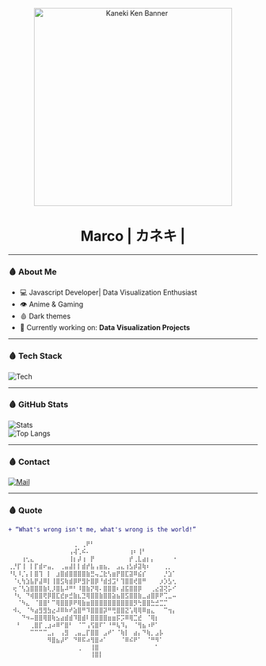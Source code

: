 <p align="center">
    <img src="https://media.giphy.com/media/Qu3KVz6mV6Xlm/giphy.gif" width="400" alt="Kaneki Ken Banner">
</p>

<h1 align="center">Marco | カネキ |</h1>


---
### 🩸 About Me
- 💻 Javascript Developer| Data Visualization Enthusiast
- 👁️ Anime & Gaming 
- 🩸 Dark themes 
- 🧩 Currently working on: **Data Visualization Projects**

---

### 🩸 Tech Stack  
![Tech](https://skillicons.dev/icons?i=javascript,linux,python,git,docker)

---

### 🩸 GitHub Stats  
![Stats](https://github-readme-stats.vercel.app/api?username=Nixon622&show_icons=true&theme=tokyonight)  
![Top Langs](https://github-readme-stats.vercel.app/api/top-langs/?username=Nixon622&layout=compact&hide=html,css&theme=tokyonight)

---

### 🩸 Contact  
[![Mail](https://img.shields.io/badge/Email-D14836?style=for-the-badge&logo=gmail&logoColor=white)](mailto:marcocereghetti1@gmail.com)

---

### 🩸 Quote

```diff
+ “What's wrong isn't me, what's wrong is the world!”

⠀⠀⠀⠀⠀⠀⠀⠀⠀⠀⠀⠀⠀⠀⠀⢀⠀⢀⠟⠃⠀⠀⠀⠀⠀⠀⠀⠀⠀⠀⠀⠀⠀⠀⠀⠀⠀⠀⠀
⠀⠀⠀⠀⠀⠀⠀⠀⠀⠀⠀⠀⠀⠀⢠⢼⢁⠮⠄⠀⠀⠀⠀⠀⠀⠀⠀⠀⢰⠆⢸⠃⠀⠀⠀⠀⠀⠀⠀
⠀⠀⠀⢰⢂⣄⠀⠀⠀⠀⠀⠀⠀⠀⢸⡆⡼⢰⠀⡟⠀⠀⠀⠀⠀⠀⠀⠀⡞⢀⣇⣴⡆⡄⠀⠀⠀⠀⠐
⢀⡘⡏⢸⠀⡇⡏⣾⠖⣤⡀⠀⢀⣤⣼⡇⡇⣾⡞⣧⢠⣶⣦⡀⠀⣠⣄⢰⣣⡾⣽⢷⠆⠀⠀⠀⢀⡀⠀
⠘⢇⠸⡈⡄⡇⣿⢹⠀⡇⠀⣰⣿⣾⣿⣿⣿⣿⣷⣛⢤⣈⣗⢣⣶⡟⣿⣏⣽⠿⣮⡎⠀⠀⠀⠀⡘⣱⠁
⠀⠈⢆⢳⣱⣧⡟⣼⠿⡇⢸⣿⣫⢷⣾⡿⠟⣻⡗⣿⡿⠘⣾⣺⣩⠃⢹⣿⣿⢞⣿⠛⠀⠀⠀⡰⡱⣣⢂
⠀⢖⠈⢣⣱⣿⣿⣿⣷⢇⡸⣿⣧⠼⠛⠃⠸⣿⣷⡝⢿⠄⣿⣿⣿⠆⣼⣯⣿⣿⡿⠀⠀⢀⣔⣽⢝⡥⠊
⠀⠘⢆⠀⠙⢾⣿⣿⢟⡿⣿⣏⣞⡶⣚⣷⣆⣙⢿⣿⣿⣷⣿⣿⣵⣦⣿⣫⣿⣿⣷⣀⣴⣿⡿⠟⢉⣀⠤
⠀⠀⠈⠳⣄⠀⠈⣿⣿⠃⠉⢿⣿⣿⡿⠟⢿⣷⣶⣿⣿⣿⣿⣿⣿⣿⣿⣿⣿⡻⢓⣿⣿⣓⣚⣉⡉⠀⠀
⠀⠺⢄⠀⠈⠳⣴⣻⣻⣳⣔⠼⠿⠷⠞⣵⣿⠛⠹⣿⣿⣿⡽⠛⢛⣿⣿⣝⢡⢿⢿⠿⣶⣄⠀⠀⠉⢲⡄
⠀⠀⠀⠙⠲⠤⣿⣿⢿⣿⢷⣢⣴⣾⣾⠹⣿⣾⠇⣿⣿⣿⣿⣶⣶⡯⡩⠿⢿⣉⣞⠀⠈⢿⡆⠀⠀⠀⠀
⠀⠀⠃⠀⠀⢀⣿⡏⢀⣰⠴⠿⠋⣿⠃⠀⠈⠉⢠⢫⣿⠏⠁⠘⠛⢧⠹⡄⠀⠈⢻⣦⠰⠟⠁⠀⠀⠀⠀
⠀⠀⠀⠀⠀⠉⠉⠉⠉⣀⡄⠀⢠⣻⠀⢀⣤⣀⡏⣿⣿⠀⣠⠞⠁⠈⢷⡇⠀⣴⡄⠙⢷⡀⣠⡧⠀⠀⠀
⠀⠀⠀⠀⠀⠀⠀⠀⠀⠻⣿⣦⡼⠋⠀⠙⠿⠯⠴⢻⣿⠴⠁⠀⠀⠀⠈⠿⠮⠟⠁⠀⠈⠛⠻⠁⠀⠀⠀
⠀⠀⠀⠀⠀⠀⠀⠀⠀⠀⠀⠀⠀⠀⠀⠀⢀⠀⠀⢸⣿⠀⠀⠀⠀⠀⠀⠀⠀⠀⠀⠀⠀⠀⠁⠀⠀⠀⠀
⠀⠀⠀⠀⠀⠀⠀⠀⠀⠀⠀⠀⠀⠀⠀⠀⠀⠀⠀⢸⣿⡇⠀⠀⠀⠀⠀⠀⠀⠀⠀⠀⠀⠀⠀⠀⠀⠀⠀

